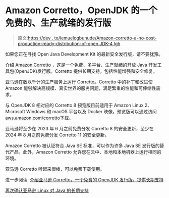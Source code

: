 # Amazon Corretto，OpenJDK 的一个免费的、生产就绪的发行版

> 原文:[https://dev . to/lemuelogbunude/Amazon-corretto-a-no-cost-production-ready-distribution-of-open JDK-4 lgh](https://dev.to/lemuelogbunude/amazon-corretto-a-no-cost-production-ready-distribution-of-openjdk-4lgh)

如果您正在寻找 Open Java Development Kit 的最新安全发行版，请不要犹豫。

介绍 [Amazon Corretto](https://aws.amazon.com/corretto/) ，这是一个免费、多平台、生产就绪的开放 Java 开发工具包(OpenJDK)发行版。Corretto 提供长期支持，包括性能增强和安全修复。

亚马逊在数以千计的生产服务上运行 Corretto。Corretto 中的补丁和改进使 Amazon 能够解决高规模、真实世界的服务问题，满足繁重的性能和可伸缩性需求。

与 OpenJDK 8 相对应的 Corretto 8 预览版目前适用于 Amazon Linux 2、Microsoft Windows 和 macOS 平台以及 Docker 映像。预览版可以通过访问[aws.amazon.com/corretto](//aws.amazon.com/corretto)下载。

亚马逊将至少在 2023 年 6 月之前免费分发 Corretto 8 的安全更新，至少在 2024 年 8 月之前免费分发 Corretto 11 的安全更新。

Amazon Corretto 被认证符合 Java SE 标准，可以作为许多 Java SE 发行版的替代产品。此外，Amazon Corretto 允许您在云中、本地和本地机器上运行相同的环境。

亚马逊 Corretto 听起来很棒，可以免费下载使用。

进一步阅读:
[介绍亚马逊 Corretto，一个免费的 OpenJDK 发行版，提供长期支持](https://aws.amazon.com/blogs/opensource/amazon-corretto-no-cost-distribution-openjdk-long-term-support/)

[再次确认亚马逊 Linux 对 Java 的长期支持](https://aws.amazon.com/blogs/compute/re-affirming-long-term-support-for-java-in-amazon-linux/)